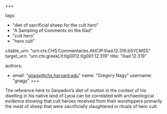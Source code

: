 +++

tags:
- "diet of sacrificial sheep for the cult hero"
- "A Sampling of Comments on the Iliad"
- "cult hero"
- "hero cult"

citable_urn: "urn:cts:CHS:Commentaries.AHCIP:Iliad.12.319.bSYCMSS"
target_urn: "urn:cts:greekLit:tlg0012.tlg001:12.319"
title: "Iliad 12.319"

authors:
- email: "gnagy@chs.harvard.edu"
  name: "Gregory Nagy"
  username: "gnagy"
+++

<p>The reference here to Sarpedon’s diet of mutton in the context of his dwelling in his native land of Lycia can be correlated with archaeological evidence showing that cult heroes received from their worshippers primarily the meat of sheep that were sacrificially slaughtered in rituals of hero cult.</p>